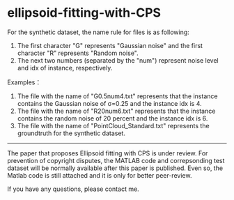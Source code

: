 # ellipsoid-fitting-with-CPS


For the synthetic dataset, the name rule for files is as following:
1) The first character "G" represents "Gaussian noise" and the first character "R" represents "Random noise". 
2) The next two numbers (separated by the "num") represent noise level and idx of instance, respectively. 

Examples：
1) The file with the name of "G0.5num4.txt" represents that the instance contains the Gaussian noise of σ=0.25 and the instance idx is 4. 
2) The file with the name of "R20num6.txt" represents that the instance contains the random noise of 20 percent and the instance idx is 6.
3) The file with the name of "PointCloud_Standard.txt" represents the groundtruth for the synthetic dataset.

----------------------------------------------------------------------------
The paper that proposes Ellipsoid fitting with CPS is under review. For prevention of copyright disputes, the MATLAB code and correpsonding test dataset will be normally available after this paper is published. Even so, the Matlab code is still attached and it is only for better peer-review. 

If you have any questions, please contact me.
